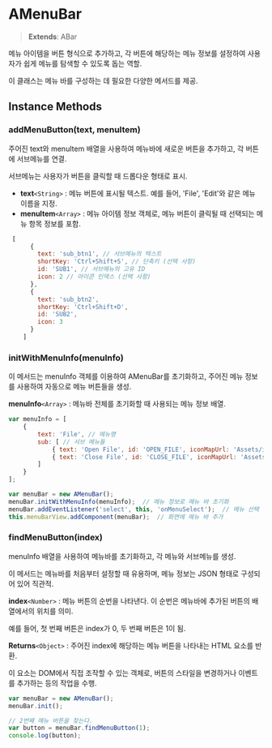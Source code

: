# AMenuBar

> **Extends**: ABar

메뉴 아이템을 버튼 형식으로 추가하고, 각 버튼에 해당하는 메뉴 정보를 설정하여 사용자가 쉽게 메뉴를 탐색할 수 있도록 돕는 역할.

이 클래스는 메뉴 바를 구성하는 데 필요한 다양한 메서드를 제공.

## Instance Methods

### addMenuButton(text, menuItem)

주어진 text와 menuItem 배열을 사용하여 메뉴바에 새로운 버튼을 추가하고, 각 버튼에 서브메뉴를 연결.

서브메뉴는 사용자가 버튼을 클릭할 때 드롭다운 형태로 표시.

* **text**`<String>` : 메뉴 버튼에 표시될 텍스트. 예를 들어, 'File', 'Edit'와 같은 메뉴 이름을 지정.
* **menuItem**`<Array>` : 메뉴 아이템 정보 객체로, 메뉴 버튼이 클릭될 때 선택되는 메뉴 항목 정보를 포함.

```js
 [
      {
        text: 'sub_btn1', // 서브메뉴의 텍스트
        shortKey: 'Ctrl+Shift+S', // 단축키 (선택 사항)
        id: 'SUB1', // 서브메뉴의 고유 ID
        icon: 2 // 아이콘 인덱스 (선택 사항)
      },
      {
        text: 'sub_btn2',
        shortKey: 'Ctrl+Shift+D',
        id: 'SUB2',
        icon: 3
      }
    ]
```

### initWithMenuInfo(menuInfo)

이 메서드는 menuInfo 객체를 이용하여 AMenuBar를 초기화하고, 주어진 메뉴 정보를 사용하여 자동으로 메뉴 버튼들을 생성.

**menuInfo**`<Array>` : 메뉴바 전체를 초기화할 때 사용되는 메뉴 정보 배열.

```js
var menuInfo = [
    {
        text: 'File', // 메뉴명
        sub: [ // 서브 메뉴들
            { text: 'Open File', id: 'OPEN_FILE', iconMapUrl: 'Assets/icon.png', icon: 0 },
            { text: 'Close File', id: 'CLOSE_FILE', iconMapUrl: 'Assets/icon.png', icon: 1, shortKey: 'Ctrl+F4' }
        ]
    }
];

var menuBar = new AMenuBar();
menuBar.initWithMenuInfo(menuInfo);  // 메뉴 정보로 메뉴 바 초기화
menuBar.addEventListener('select', this, 'onMenuSelect');  // 메뉴 선택 이벤트 처리 함수 등록
this.menuBarView.addComponent(menuBar);  // 화면에 메뉴 바 추가
```

### findMenuButton(index)

menuInfo 배열을 사용하여 메뉴바를 초기화하고, 각 메뉴와 서브메뉴를 생성.

이 메서드는 메뉴바를 처음부터 설정할 때 유용하며, 메뉴 정보는 JSON 형태로 구성되어 있어 직관적.

**index**`<Number>` : 메뉴 버튼의 순번을 나타낸다. 이 순번은 메뉴바에 추가된 버튼의 배열에서의 위치를 의미.

예를 들어, 첫 번째 버튼은 index가 0, 두 번째 버튼은 1이 됨.

**Returns**`<Object>` : 주어진 index에 해당하는 메뉴 버튼을 나타내는 HTML 요소를 반환.

이 요소는 DOM에서 직접 조작할 수 있는 객체로, 버튼의 스타일을 변경하거나 이벤트를 추가하는 등의 작업을 수행.

```js
var menuBar = new AMenuBar();
menuBar.init();

// 2번째 메뉴 버튼을 찾는다.
var button = menuBar.findMenuButton(1);  
console.log(button);
```

